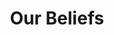 ---
layout: page
title: "Our Beliefs"
description: "Our Reformed Baptist beliefs and doctrinal distinctives based on the London Baptist Confession of 1689. Learn what Saints Church in Knoxville, TN believes about Scripture, salvation, baptism, and church life."
permalink: /beliefs/
data_key: beliefs
content_width: wide
prose_class: "prose prose-lg prose-zinc dark:prose-invert max-w-none [&>h2]:scroll-mt-16 [&>h2]:font-display [&>h2]:text-2xl [&>h2]:font-semibold [&>h2]:tracking-tight [&>h2]:text-stone-900 [&>h2]:dark:text-white [&>h2]:border-l-4 [&>h2]:border-saints-400/30 [&>h2]:dark:border-saints-700/30 [&>h2]:pl-6 [&>h2]:py-2 [&>h2]:my-12 [&>h2]:bg-saints-100/5 [&>h2]:dark:bg-saints-900/8 [&>h2]:rounded-r-lg [&>h3]:font-display [&>h3]:text-xl [&>h3]:font-semibold [&>h3]:tracking-tight [&>h3]:text-stone-900 [&>h3]:dark:text-white"
---